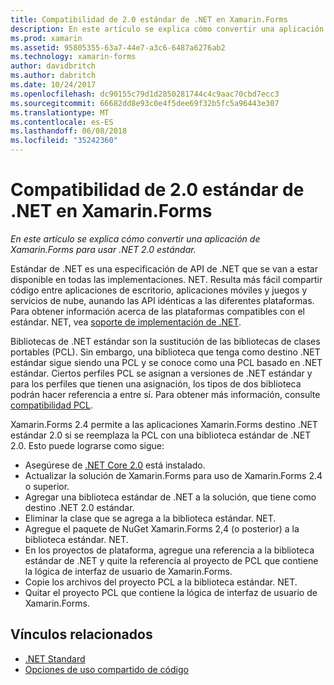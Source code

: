 ```yaml
---
title: Compatibilidad de 2.0 estándar de .NET en Xamarin.Forms
description: En este artículo se explica cómo convertir una aplicación de Xamarin.Forms para usar .NET 2.0 estándar. Estándar de .NET es una especificación de API de .NET que se van a estar disponible en todas las implementaciones. NET.
ms.prod: xamarin
ms.assetid: 95805355-63a7-44e7-a3c6-6487a6276ab2
ms.technology: xamarin-forms
author: davidbritch
ms.author: dabritch
ms.date: 10/24/2017
ms.openlocfilehash: dc90155c79d1d2850281744c4c9aac70cbd7ecc3
ms.sourcegitcommit: 66682dd8e93c0e4f5dee69f32b5fc5a96443e307
ms.translationtype: MT
ms.contentlocale: es-ES
ms.lasthandoff: 06/08/2018
ms.locfileid: "35242360"
---
```

# <a name="net-standard-20-support-in-xamarinforms"></a>Compatibilidad de 2.0 estándar de .NET en Xamarin.Forms

_En este artículo se explica cómo convertir una aplicación de Xamarin.Forms para usar .NET 2.0 estándar._

Estándar de .NET es una especificación de API de .NET que se van a estar disponible en todas las implementaciones. NET. Resulta más fácil compartir código entre aplicaciones de escritorio, aplicaciones móviles y juegos y servicios de nube, aunando las API idénticas a las diferentes plataformas. Para obtener información acerca de las plataformas compatibles con el estándar. NET, vea [soporte de implementación de .NET](/dotnet/standard/net-standard#net-implementation-support/).

Bibliotecas de .NET estándar son la sustitución de las bibliotecas de clases portables (PCL). Sin embargo, una biblioteca que tenga como destino .NET estándar sigue siendo una PCL y se conoce como una PCL basado en .NET estándar. Ciertos perfiles PCL se asignan a versiones de .NET estándar y para los perfiles que tienen una asignación, los tipos de dos biblioteca podrán hacer referencia a entre sí. Para obtener más información, consulte [compatibilidad PCL](/dotnet/standard/net-standard#pcl-compatibility).

Xamarin.Forms 2.4 permite a las aplicaciones Xamarin.Forms destino .NET estándar 2.0 si se reemplaza la PCL con una biblioteca estándar de .NET 2.0. Esto puede lograrse como sigue:

- Asegúrese de [.NET Core 2.0](https://www.microsoft.com/net/download/core) está instalado.
- Actualizar la solución de Xamarin.Forms para uso de Xamarin.Forms 2.4 o superior.
- Agregar una biblioteca estándar de .NET a la solución, que tiene como destino .NET 2.0 estándar.
- Eliminar la clase que se agrega a la biblioteca estándar. NET.
- Agregue el paquete de NuGet Xamarin.Forms 2,4 (o posterior) a la biblioteca estándar. NET.
- En los proyectos de plataforma, agregue una referencia a la biblioteca estándar de .NET y quite la referencia al proyecto de PCL que contiene la lógica de interfaz de usuario de Xamarin.Forms.
- Copie los archivos del proyecto PCL a la biblioteca estándar. NET.
- Quitar el proyecto PCL que contiene la lógica de interfaz de usuario de Xamarin.Forms.


## <a name="related-links"></a>Vínculos relacionados

- [.NET Standard](~/cross-platform/app-fundamentals/net-standard.md)
- [Opciones de uso compartido de código](~/cross-platform/app-fundamentals/code-sharing.md)
